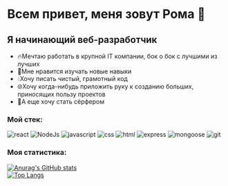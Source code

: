 # Всем привет, меня зовут Рома 👋

## Я начинающий веб-разработчик

- 🔥Мечтаю работать в крупной IT компании, бок о бок с лучшими из лучших
- 🌱Мне нравится изучать новые навыки
- 💧Хочу писать чистый, грамотный код
- 🌐Хочу когда-нибудь приложить руку к созданию больших, приносящих пользу проектов
- 🌊А еще хочу стать сёрфером

### Мой стек:

![react](https://img.shields.io/badge/-React-090909?style=flat&logo=react)
![NodeJs](https://img.shields.io/badge/-Node.js-090909?style=flat&logo=node.js)
![javascript](https://img.shields.io/badge/-JavaScript-090909?style=flat&logo=javascript)
![css](https://img.shields.io/badge/-CSS3-090909?style=flat&logo=css3)
![html](https://img.shields.io/badge/-HTML5-090909?style=flat&logo=html5)
![express](https://img.shields.io/badge/-express-090909?style=flat&logo=express)
![mongoose](https://img.shields.io/badge/-mongoose-090909?style=flat&logo=mongodb)
![git](https://img.shields.io/badge/-git-090909?style=flat&logo=git)

### Моя статистика:

[![Anurag's GitHub stats](https://github-readme-stats.vercel.app/api?username=beellcranel&show_icons=true)](https://github.com/anuraghazra/github-readme-stats)
<br />
[![Top Langs](https://github-readme-stats.vercel.app/api/top-langs/?username=beellcranel&layout=compact)](https://github.com/anuraghazra/github-readme-stats)

